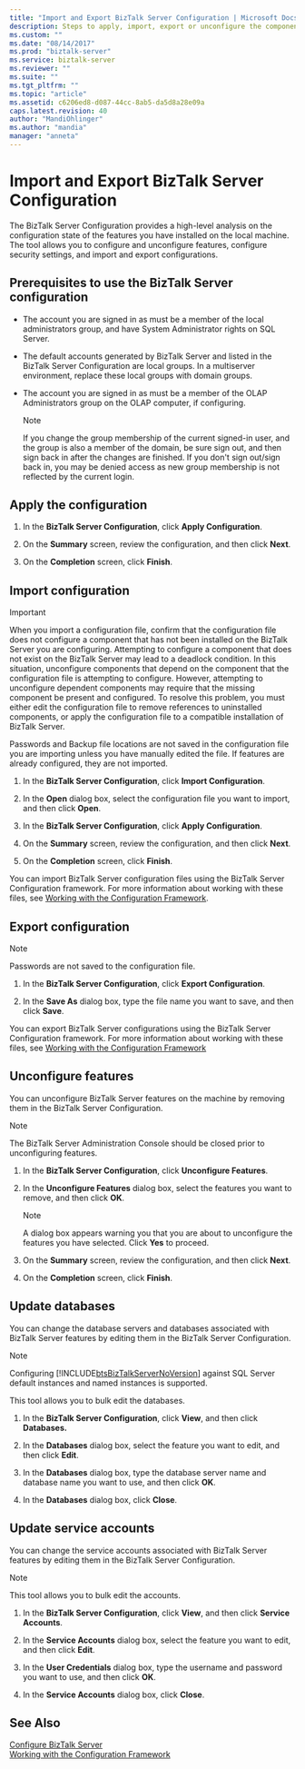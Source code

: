```yaml
---
title: "Import and Export BizTalk Server Configuration | Microsoft Docs"
description: Steps to apply, import, export or unconfigure the components, and update the databases and service accounts in BizTalk Server
ms.custom: ""
ms.date: "08/14/2017"
ms.prod: "biztalk-server"
ms.service: biztalk-server
ms.reviewer: ""
ms.suite: ""
ms.tgt_pltfrm: ""
ms.topic: "article"
ms.assetid: c6206ed8-d087-44cc-8ab5-da5d8a28e09a
caps.latest.revision: 40
author: "MandiOhlinger"
ms.author: "mandia"
manager: "anneta"
---
```

# Import and Export BizTalk Server Configuration
The BizTalk Server Configuration provides a high-level analysis on the configuration state of the features you have installed on the local machine. The tool allows you to configure and unconfigure features, configure security settings, and import and export configurations.  
  
## Prerequisites to use the BizTalk Server configuration  
   
-   The account you are signed in as must be a member of the local administrators group, and have System Administrator rights on SQL Server.  
  
-   The default accounts generated by BizTalk Server and listed in the BizTalk Server Configuration are local groups. In a multiserver environment, replace these local groups with domain groups.  
  
-   The account you are signed in as must be a member of the OLAP Administrators group on the OLAP computer, if configuring.  
  
    > [!NOTE]
    >  If you change the group membership of the current signed-in user, and the group is also a member of the domain, be sure sign out, and then sign back in after the changes are finished. If you don't sign out/sign back in, you may be denied access as new group membership is not reflected by the current login.  
  
## Apply the configuration  
  
1.  In the **BizTalk Server Configuration**, click **Apply Configuration**.  
  
2.  On the **Summary** screen, review the configuration, and then click **Next**.  
  
3.  On the **Completion** screen, click **Finish**.  
  
## Import configuration

> [!IMPORTANT]
> When you import a configuration file, confirm that the configuration file does not configure a component that has not been installed on the BizTalk Server you are configuring. Attempting to configure a component that does not exist on the BizTalk Server may lead to a deadlock condition. In this situation, unconfigure components that depend on the component that the configuration file is attempting to configure. However, attempting to unconfigure dependent components may require that the missing component be present and configured. To resolve this problem, you must either edit the configuration file to remove references to uninstalled components, or apply the configuration file to a compatible installation of BizTalk Server.  
> 
>  Passwords and Backup file locations are not saved in the configuration file you are importing unless you have manually edited the file. If features are already configured, they are not imported.  
  
  
1.  In the **BizTalk Server Configuration**, click **Import Configuration**.  
  
2.  In the **Open** dialog box, select the configuration file you want to import, and then click **Open**.  
  
3.  In the **BizTalk Server Configuration**, click **Apply Configuration**.  
  
4.  On the **Summary** screen, review the configuration, and then click **Next**.  
  
5.  On the **Completion** screen, click **Finish**.  

You can import BizTalk Server configuration files using the BizTalk Server Configuration framework. For more information about working with these files, see [Working with the Configuration Framework](../install-and-config-guides/working-with-the-configuration-framework.md).  
  
## Export configuration

> [!NOTE]
>  Passwords are not saved to the configuration file.    
 
1.  In the **BizTalk Server Configuration**, click **Export Configuration**.  
  
2.  In the **Save As** dialog box, type the file name you want to save, and then click **Save**.  

 You can export BizTalk Server configurations using the BizTalk Server Configuration framework. For more information about working with these files, see [Working with the Configuration Framework](../install-and-config-guides/working-with-the-configuration-framework.md)  
  
## Unconfigure features  
 You can unconfigure BizTalk Server features on the machine by removing them in the BizTalk Server Configuration.  
  
> [!NOTE]
>  The BizTalk Server Administration Console should be closed prior to unconfiguring features.  
  
 
1.  In the **BizTalk Server Configuration**, click **Unconfigure Features**.  
  
2.  In the **Unconfigure Features** dialog box, select the features you want to remove, and then click **OK**.  
  
    > [!NOTE]
    >  A dialog box appears warning you that you are about to unconfigure the features you have selected. Click **Yes** to proceed.  
  
3.  On the **Summary** screen, review the configuration, and then click **Next**.  
  
4.  On the **Completion** screen, click **Finish**.  
  
## Update databases  
 You can change the database servers and databases associated with BizTalk Server features by editing them in the BizTalk Server Configuration.  
  
> [!NOTE]
>  Configuring [!INCLUDE[btsBizTalkServerNoVersion](../includes/btsbiztalkservernoversion-md.md)] against SQL Server default instances and named instances is supported.  
> 
>  This tool allows you to bulk edit the databases.  
  
 
1.  In the **BizTalk Server Configuration**, click **View**, and then click **Databases.**  
  
2.  In the **Databases** dialog box, select the feature you want to edit, and then click **Edit**.  
  
3.  In the **Databases** dialog box, type the database server name and database name you want to use, and then click **OK**.  
  
4.  In the **Databases** dialog box, click **Close**.  
  
## Update service accounts  
 You can change the service accounts associated with BizTalk Server features by editing them in the BizTalk Server Configuration.  
  
> [!NOTE]
>  This tool allows you to bulk edit the accounts.  
  
1.  In the **BizTalk Server Configuration**, click **View**, and then click **Service Accounts**.  
  
2.  In the **Service Accounts** dialog box, select the feature you want to edit, and then click **Edit**.  
  
3.  In the **User Credentials** dialog box, type the username and password you want to use, and then click **OK**.  
  
4.  In the **Service Accounts** dialog box, click **Close**.  
  
## See Also  
 [Configure BizTalk Server](../install-and-config-guides/configure-biztalk-server.md)   
 [Working with the Configuration Framework](../install-and-config-guides/working-with-the-configuration-framework.md)   